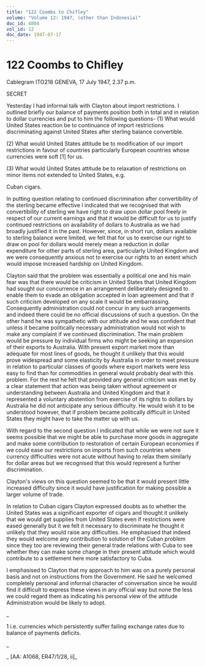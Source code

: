 ```yaml
---
title: "122 Coombs to Chifley"
volume: "Volume 12: 1947, (other than Indonesia)"
doc_id: 4804
vol_id: 12
doc_date: 1947-07-17
---
```


# 122 Coombs to Chifley

Cablegram ITO218 GENEVA, 17 July 1947, 2.37 p.m.

SECRET

Yesterday I had informal talk with Clayton about import restrictions. I outlined briefly our balance of payments position both in total and in relation to dollar currencies and put to him the following questions- (1) What would United States reaction be to continuance of import restrictions discriminating against United States after sterling balance convertible.

(2) What would United States attitude be to modification of our import restrictions in favour of countries particularly European countries whose currencies were soft [1] for us.

(3) What would United States attitude be to relaxation of restrictions on minor items not extended to United States, e.g.

Cuban cigars.

In putting question relating to continued discrimination after convertibility of the sterling became effective I indicated that we recognised that with convertibility of sterling we have right to draw upon dollar pool freely in respect of our current earnings and that it would be difficult for us to justify continued restrictions on availability of dollars to Australia as we had broadly justified it in the past. However, since, in short run, dollars available to sterling balance were limited, we felt that for us to exercise our right to draw on pool for dollars would merely mean a reduction in dollar expenditure for other parts of sterling area, particularly United Kingdom and we were consequently anxious not to exercise our rights to an extent which would impose increased hardship on United Kingdom.

Clayton said that the problem was essentially a political one and his main fear was that there would be criticism in United States that United Kingdom had sought our concurrence in an arrangement deliberately designed to enable them to evade an obligation accepted in loan agreement and that if such criticism developed on any scale it would be embarrassing. Consequently administration could not concur in any such arrangements and indeed there could be no official discussions of such a question. On the other hand he was sympathetic with our attitude and he was confident that unless it became politically necessary administration would not wish to make any complaint if we continued discrimination. The main problem would be pressure by individual firms who might be seeking an expansion of their exports to Australia. With present export market more than adequate for most lines of goods, he thought it unlikely that this would prove widespread and some elasticity by Australia in order to meet pressure in relation to particular classes of goods where export markets were less easy to find than for commodities in general would probably deal with this problem. For the rest he felt that provided any general criticism was met by a clear statement that action was being taken without agreement or understanding between Australia and United Kingdom and that it represented a voluntary abstention from exercise of its rights to dollars by Australia he did not anticipate any serious difficulty. He would wish it to be understood however, that if problem became politically difficult in United States they might have to take the matter up with us.

With regard to the second question I indicated that while we were not sure it seems possible that we might be able to purchase more goods in aggregate and make some contribution to restoration of certain European economies if we could ease our restrictions on imports from such countries where currency difficulties were not acute without having to relax them similarly for dollar areas but we recognised that this would represent a further discrimination.

Clayton's views on this question seemed to be that it would present little increased difficulty since it would have justification for making possible a larger volume of trade.

In relation to Cuban cigars Clayton expressed doubts as to whether the United States was a significant exporter of cigars and thought it unlikely that we would get supplies from United States even if restrictions were eased generally but it we felt it necessary to discriminate he thought it unlikely that they would raise any difficulties. He emphasised that indeed they would welcome any contribution to solution of the Cuban problem since they too are reviewing their general trade relations with Cuba to see whether they can make some change in their present attitude which would contribute to a settlement here more satisfactory to Cuba.

I emphasised to Clayton that my approach to him was on a purely personal basis and not on instructions from the Government. He said he welcomed completely personal and informal character of conversation since he would find it difficult to express these views in any official way but none the less we could regard them as indicating his personal view of the attitude Administration would be likely to adopt.

_

1 i.e. currencies which persistently suffer failing exchange rates due to balance of payments deficits.

_

_ [AA: A1068, ER47/1/28, ii]_
